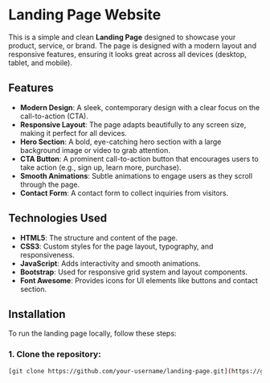 # Landing Page Website

This is a simple and clean **Landing Page** designed to showcase your product, service, or brand. The page is designed with a modern layout and responsive features, ensuring it looks great across all devices (desktop, tablet, and mobile).

## Features

- **Modern Design**: A sleek, contemporary design with a clear focus on the call-to-action (CTA).
- **Responsive Layout**: The page adapts beautifully to any screen size, making it perfect for all devices.
- **Hero Section**: A bold, eye-catching hero section with a large background image or video to grab attention.
- **CTA Button**: A prominent call-to-action button that encourages users to take action (e.g., sign up, learn more, purchase).
- **Smooth Animations**: Subtle animations to engage users as they scroll through the page.
- **Contact Form**: A contact form to collect inquiries from visitors.


## Technologies Used

- **HTML5**: The structure and content of the page.
- **CSS3**: Custom styles for the page layout, typography, and responsiveness.
- **JavaScript**: Adds interactivity and smooth animations.
- **Bootstrap**: Used for responsive grid system and layout components.
- **Font Awesome**: Provides icons for UI elements like buttons and contact section.

## Installation

To run the landing page locally, follow these steps:

### 1. Clone the repository:

```bash
[git clone https://github.com/your-username/landing-page.git](https://github.com/manasi-gade07/Landing_Page_Website.git)
